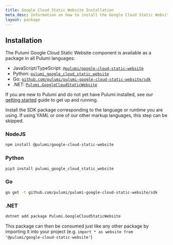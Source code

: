 ```yaml
---
title: Google Cloud Static Website Installation
meta_desc: Information on how to install the Google Cloud Static Website component.
layout: package
---
```


## Installation

The Pulumi Google Cloud Static Website component is available as a package in all Pulumi languages:

* JavaScript/TypeScript: [`@pulumi/google-cloud-static-website`](https://www.npmjs.com/package/@pulumi/google-cloud-static-website)
* Python: [`pulumi_google_cloud_static_website`](https://pypi.org/project/pulumi-google-cloud-static-website/)
* Go: [`github.com/pulumi/pulumi-google-cloud-static-website/sdk`](https://pkg.go.dev/github.com/pulumi/pulumi-google-cloud-static-website/sdk)
* .NET: [`Pulumi.GoogleCloudStaticWebsite`](https://www.nuget.org/packages/Pulumi.GoogleCloudStaticWebsite/)

If you are new to Pulumi and do not yet have Pulumi installed, see our [getting started](https://www.pulumi.com/docs/get-started/) guide to get up and running.

Install the SDK package corresponding to the language or runtime you are using. If using YAML or one of our other markup languages, this step can be skipped.

### NodeJS

```bash
npm install @pulumi/google-cloud-static-website
```

### Python

```bash
pip3 install pulumi_google_cloud_static_website
```

### Go

```bash
go get -t github.com/pulumi/pulumi-google-cloud-static-website/sdk
```

### .NET
```bash
dotnet add package Pulumi.GoogleCloudStaticWebsite
```

This package can then be consumed just like any other package by importing it into your project (e.g. `import * as website from '@pulumi/google-cloud-static-website'`)
